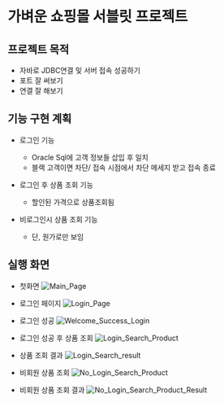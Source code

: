 # 가벼운 쇼핑몰 서블릿 프로젝트


## 프로젝트 목적

*  자바로 JDBC연결 및 서버 접속 성공하기
*  포트 잘 써보기
*  연결 잘 해보기

## 기능 구현 계획

* 로그인 기능
  *  Oracle Sql에 고객 정보들 삽입 후 일치
  *  블랙 고객이면 차단/ 접속 시점에서 차단 메세지 받고 접속 종료

* 로그인 후 상품 조회 기능
  * 할인된 가격으로 상품조회됨
* 비로그인시 상품 조회 기능
  * 단, 원가로만 보임
 



  
 ## 실행 화면


* 첫화면
![Main_Page](https://github.com/Ji-wonLee/simple_shopping_web_prj/assets/112998568/0f2f736f-14b1-43b6-91e8-0325032ab74c)



* 로그인 페이지
![Login_Page](https://github.com/Ji-wonLee/simple_shopping_web_prj/assets/112998568/2b34c408-87f0-42ce-a7b6-77d6d6a592ac)



* 로그인 성공
![Welcome_Success_Login](https://github.com/Ji-wonLee/simple_shopping_web_prj/assets/112998568/56b15887-93cd-4b95-b07a-03f5124465f7)



* 로그인 성공 후 상품 조회
![Login_Search_Product](https://github.com/Ji-wonLee/simple_shopping_web_prj/assets/112998568/dae68725-337a-4f28-8eae-b40ffb3937c7)



* 상품 조회 결과
![Login_Search_result](https://github.com/Ji-wonLee/simple_shopping_web_prj/assets/112998568/3610ded0-3720-42bf-a815-c7ac94bb77f0)



* 비회원 상품 조회
![No_Login_Search_Product](https://github.com/Ji-wonLee/simple_shopping_web_prj/assets/112998568/661d5e20-8caa-4e19-bd97-8aecf66f5225)



* 비회원 상품 조회 결과
![No_Login_Search_Product_Result](https://github.com/Ji-wonLee/simple_shopping_web_prj/assets/112998568/a85ab5b6-fe80-4f0f-a287-d25d1e27ced3)


